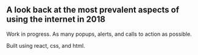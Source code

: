 ## A look back at the most prevalent aspects of using the internet in 2018
Work in progress. 
As many popups, alerts, and calls to action as possible.

Built using react, css, and html. 
